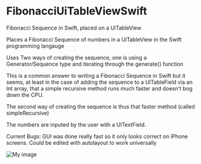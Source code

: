 FibonacciUiTableViewSwift
=========================

Fibonacci Sequence in Swift, placed on a UiTableView

Places a Fibonacci Sequence of numbers in a UiTableView in the Swift programming langauge

Uses Two ways of creating the sequence, one is using a Generator/Sequence type and iterating through the generate() function

This is a common answer to writing a Fibonacci Sequence in Swift but it seems, at least in the case of adding the sequence to a 
UITableField via an Int array, that a simple recursive method runs much faster and doesn't bog down the CPU.

The second way of creating the sequence is thus that faster method (called simpleRecursive)

The numbers are inputed by the user with a UITextField.

Current Bugs:
GUI was done really fast so it only looks correct on iPhone screens.  Could be edited with autolayout to work universally 

![My image](http://i.imgur.com/D18P5ln.png)

